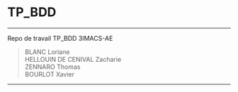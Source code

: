 # TP_BDD
***
Repo de travail TP_BDD 3IMACS-AE
> BLANC Loriane<br>
> HELLOUIN DE CENIVAL Zacharie <br>
> ZENNARO Thomas <br>
> BOURLOT Xavier

***